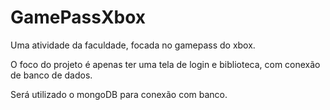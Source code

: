 # GamePassXbox

Uma atividade da faculdade, focada no gamepass do xbox. 

O foco do projeto é apenas ter uma tela de login e biblioteca, com conexão de banco de dados. 

Será utilizado o mongoDB para conexão com banco. 
